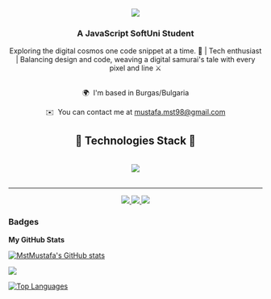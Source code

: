 
<h1 align="center">
    <img src="https://readme-typing-svg.herokuapp.com/?font=Pacifico&size=35&center=true&vCenter=true&width=500&height=70&duration=4000&lines=Hi+There!+👋;+I'm+Mustafa!;" />
</h1>


<h3 align="center">A JavaScript SoftUni Student </h3>


<div align="center">Exploring the digital cosmos one code snippet at a time. 🚀 | Tech enthusiast | Balancing design and code, weaving a digital samurai's tale with every pixel and line ⚔️ </div>

<br/>



<div align="center">


 
   🌍  I'm based in Burgas/Bulgaria
 
   ✉️  You can contact me at [mustafa.mst98@gmail.com](mailto:mustafa.mst98@gmail.com)
 
 </div>


<h2 align="center">🚀 Technologies Stack 🚀</h2>
<br/>
<div align="center">
    <img src="https://skillicons.dev/icons?i=javascript,nodejs,html,css,vscode,figma,ps,ai" /><br>
</div>

<br/>
<hr/>

<div align="center"> 
  <a href="mailto:mustafa.mst98@gmail.com">
    <img src="https://img.shields.io/badge/Gmail-333333?style=for-the-badge&logo=gmail&logoColor=red" />
  </a>
  <a href="https://www.linkedin.com/in/mustafa-mustafa-3844271a5/" target="_blank">
    <img src="https://img.shields.io/badge/LinkedIn-0077B5?style=for-the-badge&logo=linkedin&logoColor=white" target="_blank" />
  </a>
  <a href="https://www.behance.net/mustafa_mst" target="_blank">
     <img src="https://img.shields.io/badge/Behance-FF5722?style=for-the-badge&logo=todoist&logoColor=white" target="_blank" /> <!-- sqlite, safari, google-chrome are other good icon options -->
  </a>
</div>

### Badges

<b>My GitHub Stats</b>

<a href="http://www.github.com/MstMustafa"><img src="https://github-readme-stats.vercel.app/api?username=MstMustafa&show_icons=true&hide=&count_private=true&title_color=0891b2&text_color=ffffff&icon_color=0891b2&bg_color=1c1917&hide_border=true&show_icons=true" alt="MstMustafa's GitHub stats" /></a>

<a href="http://www.github.com/MstMustafa"><img src="https://github-readme-streak-stats.herokuapp.com/?user=MstMustafa&stroke=ffffff&background=1c1917&ring=0891b2&fire=0891b2&currStreakNum=ffffff&currStreakLabel=0891b2&sideNums=ffffff&sideLabels=ffffff&dates=ffffff&hide_border=true" /></a>

<a href="https://github.com/MstMustafa" align="left"><img src="https://github-readme-stats.vercel.app/api/top-langs/?username=MstMustafa&langs_count=10&title_color=0891b2&text_color=ffffff&icon_color=0891b2&bg_color=1c1917&hide_border=true&locale=en&custom_title=Top%20%Languages" alt="Top Languages" /></a>
